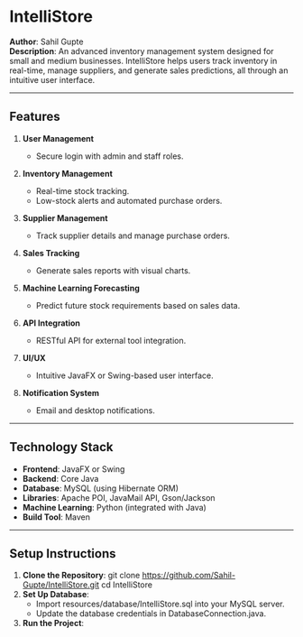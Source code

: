 # IntelliStore

**Author**: Sahil Gupte  
**Description**: An advanced inventory management system designed for small and medium businesses. IntelliStore helps users track inventory in real-time, manage suppliers, and generate sales predictions, all through an intuitive user interface.

---

## Features
1. **User Management**
   - Secure login with admin and staff roles.
   
2. **Inventory Management**
   - Real-time stock tracking.
   - Low-stock alerts and automated purchase orders.
   
3. **Supplier Management**
   - Track supplier details and manage purchase orders.

4. **Sales Tracking**
   - Generate sales reports with visual charts.

5. **Machine Learning Forecasting**
   - Predict future stock requirements based on sales data.

6. **API Integration**
   - RESTful API for external tool integration.

7. **UI/UX**
   - Intuitive JavaFX or Swing-based user interface.

8. **Notification System**
   - Email and desktop notifications.

---

## Technology Stack
- **Frontend**: JavaFX or Swing  
- **Backend**: Core Java  
- **Database**: MySQL (using Hibernate ORM)  
- **Libraries**: Apache POI, JavaMail API, Gson/Jackson  
- **Machine Learning**: Python (integrated with Java)  
- **Build Tool**: Maven  

---

## Setup Instructions
1. **Clone the Repository**:
   git clone https://github.com/Sahil-Gupte/IntelliStore.git
   cd IntelliStore
2. **Set Up Database**:
   - Import resources/database/IntelliStore.sql into your MySQL server.
   - Update the database credentials in DatabaseConnection.java.
3. **Run the Project**:


